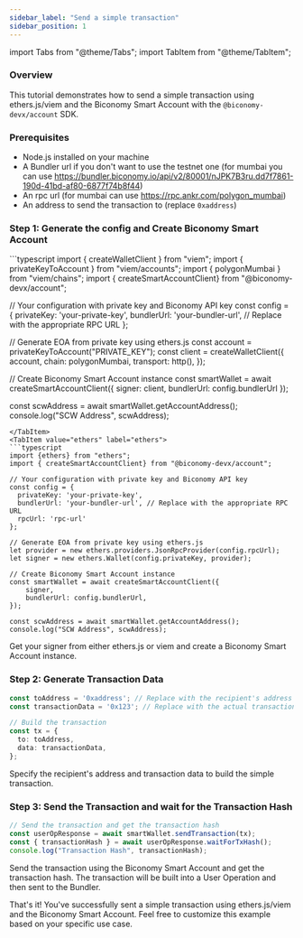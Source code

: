 ```yaml
---
sidebar_label: "Send a simple transaction"
sidebar_position: 1
---
```


import Tabs from "@theme/Tabs";
import TabItem from "@theme/TabItem";

### Overview

This tutorial demonstrates how to send a simple transaction using ethers.js/viem and the Biconomy Smart Account with the `@biconomy-devx/account` SDK.

### Prerequisites

- Node.js installed on your machine
- A Bundler url if you don't want to use the testnet one (for mumbai you can use https://bundler.biconomy.io/api/v2/80001/nJPK7B3ru.dd7f7861-190d-41bd-af80-6877f74b8f44)
- An rpc url (for mumbai can use https://rpc.ankr.com/polygon_mumbai)
- An address to send the transaction to (replace `0xaddress`)

### Step 1: Generate the config and Create Biconomy Smart Account
<Tabs>
<TabItem value="viem" label="viem">
```typescript
import { createWalletClient } from "viem";
import { privateKeyToAccount } from "viem/accounts";
import { polygonMumbai } from "viem/chains";
import { createSmartAccountClient} from "@biconomy-devx/account";

// Your configuration with private key and Biconomy API key
const config = {
  privateKey: 'your-private-key',
  bundlerUrl: 'your-bundler-url', // Replace with the appropriate RPC URL
};

// Generate EOA from private key using ethers.js
const account = privateKeyToAccount("PRIVATE_KEY");
const client = createWalletClient({
    account,
    chain: polygonMumbai,
    transport: http(),
});

// Create Biconomy Smart Account instance
const smartWallet = await createSmartAccountClient({
    signer: client,
    bundlerUrl: config.bundlerUrl
});

const scwAddress = await smartWallet.getAccountAddress();
console.log("SCW Address", scwAddress);
```
</TabItem>
<TabItem value="ethers" label="ethers">
```typescript
import {ethers} from "ethers";
import { createSmartAccountClient} from "@biconomy-devx/account";

// Your configuration with private key and Biconomy API key
const config = {
  privateKey: 'your-private-key',
  bundlerUrl: 'your-bundler-url', // Replace with the appropriate RPC URL
  rpcUrl: 'rpc-url'
};

// Generate EOA from private key using ethers.js
let provider = new ethers.providers.JsonRpcProvider(config.rpcUrl);
let signer = new ethers.Wallet(config.privateKey, provider);

// Create Biconomy Smart Account instance
const smartWallet = await createSmartAccountClient({
    signer,
    bundlerUrl: config.bundlerUrl,
});

const scwAddress = await smartWallet.getAccountAddress();
console.log("SCW Address", scwAddress);
```
</TabItem>
</Tabs>

Get your signer from either ethers.js or viem and create a Biconomy Smart Account instance.

### Step 2: Generate Transaction Data

```typescript
const toAddress = '0xaddress'; // Replace with the recipient's address
const transactionData = '0x123'; // Replace with the actual transaction data

// Build the transaction 
const tx = {
  to: toAddress,
  data: transactionData,
};
```

Specify the recipient's address and transaction data to build the simple transaction.

### Step 3: Send the Transaction and wait for the Transaction Hash

```typescript
// Send the transaction and get the transaction hash
const userOpResponse = await smartWallet.sendTransaction(tx);
const { transactionHash } = await userOpResponse.waitForTxHash();
console.log("Transaction Hash", transactionHash);
```

Send the transaction using the Biconomy Smart Account and get the transaction hash. The transaction will be built into a User Operation and then sent to the Bundler.

That's it! You've successfully sent a simple transaction using ethers.js/viem and the Biconomy Smart Account. Feel free to customize this example based on your specific use case.